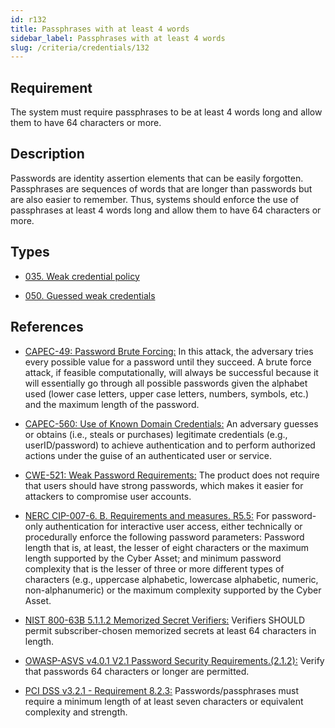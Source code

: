 ```yaml
---
id: r132
title: Passphrases with at least 4 words
sidebar_label: Passphrases with at least 4 words
slug: /criteria/credentials/132
---
```


## Requirement

The system must require passphrases to be
at least 4 words long
and allow them to have
64 characters or more.

## Description

Passwords are identity assertion elements
that can be easily forgotten.
Passphrases are sequences of words
that are longer than passwords
but are also easier to remember.
Thus,
systems should enforce
the use of passphrases
at least 4 words long
and allow them to have
64 characters or more.

## Types

* [035. Weak credential policy](/types/035)

* [050. Guessed weak credentials](/types/050)

## References

- [CAPEC-49: Password Brute Forcing:](http://capec.mitre.org/data/definitions/49.html)
In this attack,
the adversary tries every possible value
for a password
until they succeed.
A brute force attack,
if feasible computationally,
will always be successful
because it will essentially go through
all possible passwords
given the alphabet used
(lower case letters,
upper case letters,
numbers, symbols, etc.)
and the maximum length
of the password.

- [CAPEC-560: Use of Known Domain Credentials:](http://capec.mitre.org/data/definitions/560.html)
An adversary guesses
or obtains (i.e., steals or purchases)
legitimate credentials (e.g., userID/password)
to achieve authentication
and to perform authorized actions
under the guise of an authenticated user
or service.

- [CWE-521: Weak Password Requirements:](https://cwe.mitre.org/data/definitions/521.html)
The product does not require
that users should have strong passwords,
which makes it easier for attackers
to compromise user accounts.

- [NERC CIP-007-6. B. Requirements and measures. R5.5:](https://www.nerc.com/pa/Stand/Reliability%20Standards/CIP-007-6.pdf)
For password-only authentication
for interactive user access,
either technically or procedurally
enforce the following password parameters:
Password length that is,
at least, 
the lesser of eight characters
or the maximum length supported
by the Cyber Asset;
and minimum password complexity
that is the lesser of three or more
different types of characters
(e.g., uppercase alphabetic,
lowercase alphabetic, numeric,
non-alphanumeric)
or the maximum complexity supported
by the Cyber Asset.

- [NIST 800-63B 5.1.1.2 Memorized Secret Verifiers:](https://pages.nist.gov/800-63-3/sp800-63b.html)
Verifiers SHOULD permit
subscriber-chosen memorized secrets
at least 64 characters in length.

- [OWASP-ASVS v4.0.1 V2.1 Password Security Requirements.(2.1.2):](https://owasp.org/www-pdf-archive/OWASP_Application_Security_Verification_Standard_4.0-en.pdf)
Verify that passwords 64 characters
or longer are permitted.

- [PCI DSS v3.2.1 - Requirement 8.2.3:](https://www.pcisecuritystandards.org/documents/PCI_DSS_v3-2-1.pdf)
Passwords/passphrases must require
a minimum length
of at least seven characters
or equivalent complexity
and strength.
